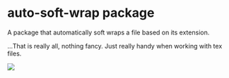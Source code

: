 # auto-soft-wrap package

A package that automatically soft wraps a file based on its extension.

...That is really all, nothing fancy. Just really handy when working with tex files.

![](https://github.com/mkschleg/auto-soft-wrap/autoSettings.png)
